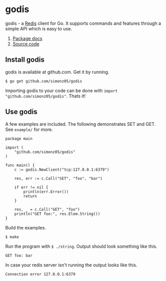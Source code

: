 # godis

godis - a [Redis](http://redis.io) client for Go. It
supports commands and features through a simple API which is
easy to use.

1. [Package docs](http://gopkgdoc.appspot.com/pkg/github.com/simonz05/godis)
2. [Source code](https://github.com/simonz05/godis)

## Install godis

godis is available at github.com. Get it by running.

    $ go get github.com/simonz05/godis

Importing godis to your code can be done with `import
"github.com/simonz05/godis"`. Thats it!

## Use godis

A few examples are included. The following demonstrates SET
and GET. See `example/` for more.

    package main

    import (
        "github.com/simonz05/godis"
    )

    func main() {
        c := godis.NewClient("tcp:127.0.0.1:6379")

        res, err := c.Call("SET", "foo", "bar")

        if err != nil {
            println(err.Error())
            return
        }

        res, _ = c.Call("GET", "foo")
        println("GET foo:", res.Elem.String())
    }

Build the examples. 

    $ make 

Run the program with `$ ./string`. Output should look
something like this.

    GET foo: bar 

In case your redis server isn't running the output looks
like this.

    Connection error 127.0.0.1:6379
